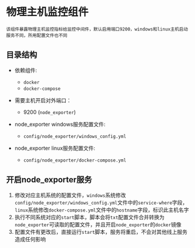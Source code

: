 # 物理主机监控组件
    该组件暴露物理主机监控指标给监控中间件，默认启用端口9200，windows和linux主机启动服务不同，所用配置文件也不同

## 目录结构

- 依赖组件:
    * `docker` 
    * `docker-compose` 

- 需要主机开启对外端口：
    * 9200 (`node_exporter`)

- node_exporter windows服务配置文件:
    * `config/node_exporter/windows_config.yml`

- node_exporter linux服务配置文件:
    * `config/node_exporter/docker-compose.yml`


## 开启node_exporter服务
1. 修改对应主机系统的配置文件，`windows`系统修改`config/node_exporter/windows_config.yml`文件中的`service-where`字段，`linux`系统修改`docker-compose.yml`文件中的`hostname`字段，标识此主机名字
2. 执行不同系统对应的`start`脚本，脚本会将`txt`配置文件合并转换为`node_exporter`可读取的配置文件，并且开启`node_exporter`的`docker`镜像
3. 配置文件有更改后，直接运行`start`脚本，服务将重启，不会对其他线上服务造成任何影响